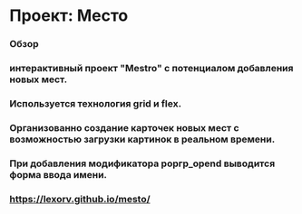 # Проект: Место

### Обзор
### интерактивный проект "Mestro" c потенциалом добавления новых мест.
### Используется технология grid и flex.
### Организованно создание карточек новых мест с возможностью загрузки картинок в реальном времени.
### При добавления модификатора popгp_opend выводится форма ввода имени.
### https://lexorv.github.io/mesto/
